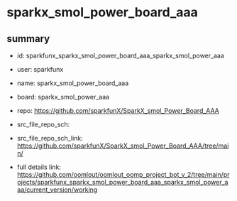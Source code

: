 # sparkx_smol_power_board_aaa
 
## summary 
* id: sparkfunx_sparkx_smol_power_board_aaa_sparkx_smol_power_aaa
* user: sparkfunx
* name: sparkx_smol_power_board_aaa
* board: sparkx_smol_power_aaa
* repo: https://github.com/sparkfunX/SparkX_smol_Power_Board_AAA



* src_file_repo_sch: 
* src_file_repo_sch_link: https://github.com/sparkfunX/SparkX_smol_Power_Board_AAA/tree/main/
* full details link: https://github.com/oomlout/oomlout_oomp_project_bot_v_2/tree/main/projects/sparkfunx_sparkx_smol_power_board_aaa_sparkx_smol_power_aaa/current_version/working  








